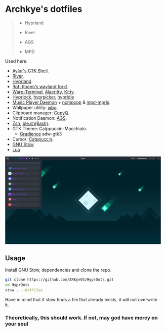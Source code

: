 # Archkye's dotfiles

> - Hyprland
>
> - River
>
> - AGS
>
> - MPD

Used here:

- [Aylur's GTK Shell](https://github.com/Aylur/ags).
- [River](https://isaacfreund.com/software/river/).
- [Hyprland](https://hyprland.org/).
- [Rofi (lbonn's wayland fork)](https://github.com/lbonn/rofi).
- [Warp-Terminal](https://www.warp.dev/), [Alacritty](https://alacritty.org/), [Kitty](https://sw.kovidgoyal.net/kitty/).
- [Hyprlock](https://github.com/hyprwm/hyprlock), [hyprpicker](https://github.com/hyprwm/hyprpicker), [hypridle](https://github.com/hyprwm/hypridle)
- [Music Player Daemon](https://musicpd.org/) + [ncmpcpp](https://github.com/ncmpcpp/ncmpcpp) & [mpd-mpris](https://github.com/natsukagami/mpd-mpris).
- Wallpaper utility: [wbg](https://codeberg.org/dnkl/wbg).
- Clipboard manager: [CopyQ](https://github.com/hluk/CopyQ).
- Notification Daemon: [AGS](https://aylur.github.io/ags-docs/services/notifications/).
- [Zsh](https://www.zsh.org/), [ble.sh(Bash)](https://github.com/akinomyoga/ble.sh).
- GTK Theme: Catppuccin-Macchiato.
  - [Gradience](https://github.com/GradienceTeam/Gradience) adw-gtk3
- Cursor: [Catppuccin](https://github.com/catppuccin/cursors).
- [GNU Stow](https://www.gnu.org/software/stow/)
- [Lua](https://lua.org/)

!["Something went wrong :("](./public/hypr_arch.gif "Hyprland Arch theme")

## Usage

  Install GNU Stow, dependencies and clone the repo.
  
  ```sh
  git clone https://github.com/ARKye03/HyprDots.git
  cd HyprDots
  stow . --dotfiles
  ```

  Have in mind that if stow finds a file that already exists, it will not overwrite it.

### Theoretically, this should work. If not, may god have mercy on your soul
